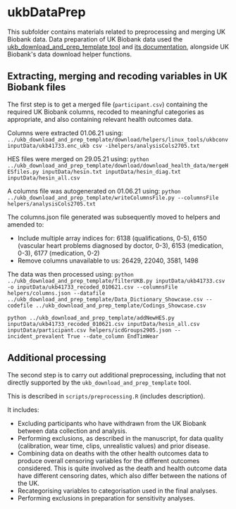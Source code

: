 # ukbDataPrep

This subfolder contains materials related to preprocessing and merging UK Biobank data. Data preparation of UK Biobank data used the [ukb_download_and_prep_template tool](https://github.com/activityMonitoring/ukb_download_and_prep_template) and [its documentation](https://ukb-download-and-prep-template.readthedocs.io/en/latest/), alongside UK Biobank's data download helper functions.

 
## Extracting, merging and recoding variables in UK Biobank files
The first step is to get a merged file (`participant.csv`) containing the required UK Biobank columns, recoded to meaningful categories as appropriate, and also containing relevant health outcomes data.

Columns were extracted 01.06.21 using: 
`../ukb_download_and_prep_template/download/helpers/linux_tools/ukbconv inputData/ukb41733.enc_ukb csv -ihelpers/analysisCols2705.txt`  

HES files were merged on 29.05.21 using: 
`python ../ukb_download_and_prep_template/download/download_health_data/mergeHESfiles.py inputData/hesin.txt inputData/hesin_diag.txt inputData/hesin_all.csv`

A columns file was autogenerated on 01.06.21 using: 
`python ../ukb_download_and_prep_template/writeColumnsFile.py --columnsFile helpers/analysisCols2705.txt`

The columns.json file generated was subsequently moved to helpers and amended to: 
- Include multiple array indices for: 6138 (qualifications, 0-5), 6150 (vascular heart problems diagnosed by doctor, 0-3), 6153 (medication, 0-3), 6177 (medication, 0-2)
- Remove columns unavailable to us: 26429, 22040, 3581, 1498

The data was then processed using: 
`python ../ukb_download_and_prep_template/filterUKB.py inputData/ukb41733.csv -o inputData/ukb41733_recoded_010621.csv --columnsFile helpers/columns.json --datafile ../ukb_download_and_prep_template/Data_Dictionary_Showcase.csv --codefile ../ukb_download_and_prep_template/Codings_Showcase.csv`

`python ../ukb_download_and_prep_template/addNewHES.py inputData/ukb41733_recoded_010621.csv inputData/hesin_all.csv inputData/participant.csv helpers/icdGroups2905.json --incident_prevalent True --date_column EndTimWear`

## Additional processing 
The second step is to carry out additional preprocessing, including that not directly supported by the `ukb_download_and_prep_template` tool. 

This is described in `scripts/preprocessing.R` (includes description). 

It includes: 
- Excluding participants who have withdrawn from the UK Biobank between data collection and analysis. 
- Performing exclusions, as described in the manuscript, for data quality (calibration, wear time, clips, unrealistic values) and prior disease.
- Combining data on deaths with the other health outcomes data to produce overall censoring variables for the different outcomes considered. This is quite involved as the death and health outcome data have different censoring dates, which also differ between the nations of the UK.  
- Recategorising variables to categorisation used in the final analyses. 
- Performing exclusions in preparation for sensitivity analyses.


